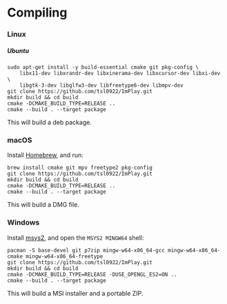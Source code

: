# Compiling

### Linux

##### Ubuntu

```
sudo apt-get install -y build-essential cmake git pkg-config \
    libx11-dev libxrandr-dev libxinerama-dev libxcursor-dev libxi-dev \
    libgtk-3-dev libglfw3-dev libfreetype6-dev libmpv-dev
git clone https://github.com/tsl0922/ImPlay.git
mkdir build && cd build
cmake -DCMAKE_BUILD_TYPE=RELEASE ..
cmake --build . --target package
```

This will build a deb package.

### macOS

Install [Homebrew](https://brew.sh), and run:

```
brew install cmake git mpv freetype2 pkg-config
git clone https://github.com/tsl0922/ImPlay.git
mkdir build && cd build
cmake -DCMAKE_BUILD_TYPE=RELEASE ..
cmake --build . --target package
```

This will build a DMG file.

### Windows

Install [msys2](https://www.msys2.org), and open the `MSYS2 MINGW64` shell:

```
pacman -S base-devel git p7zip mingw-w64-x86_64-gcc mingw-w64-x86_64-cmake mingw-w64-x86_64-freetype
git clone https://github.com/tsl0922/ImPlay.git
mkdir build && cd build
cmake -DCMAKE_BUILD_TYPE=RELEASE -DUSE_OPENGL_ES2=ON ..
cmake --build . --target package
```

This will build a MSI installer and a portable ZIP.